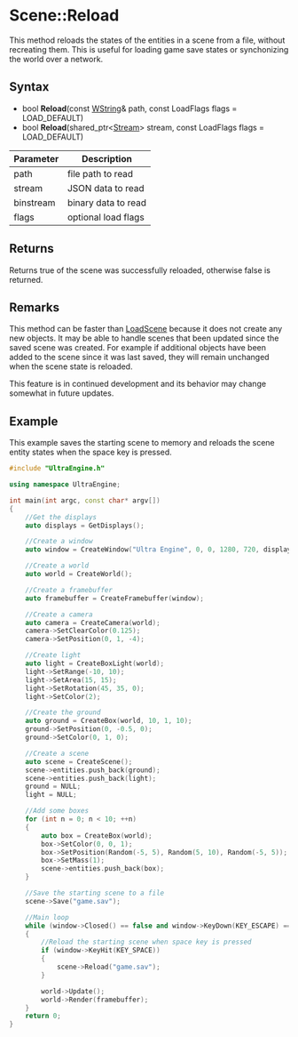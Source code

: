 # Scene::Reload

This method reloads the states of the entities in a scene from a file, without recreating them. This is useful for loading game save states or synchonizing the world over a network.

## Syntax

- bool **Reload**(const [WString](WString.md)& path, const LoadFlags flags = LOAD_DEFAULT)
- bool **Reload**(shared_ptr<[Stream](Stream.md)\> stream, const LoadFlags flags = LOAD_DEFAULT)

| Parameter | Description |
|---|---|
| path | file path to read |
| stream | JSON data to read |
| binstream | binary data to read |
| flags | optional load flags |

## Returns

Returns true of the scene was successfully reloaded, otherwise false is returned.

## Remarks

This method can be faster than [LoadScene](LoadScene.md) because it does not create any new objects. It may be able to handle scenes that been updated since the saved scene was created. For example if additional objects have been added to the scene since it was last saved, they will remain unchanged when the scene state is reloaded.

This feature is in continued development and its behavior may change somewhat in future updates.

## Example

This example saves the starting scene to memory and reloads the scene entity states when the space key is pressed.

```c++
#include "UltraEngine.h"

using namespace UltraEngine;

int main(int argc, const char* argv[])
{
    //Get the displays
    auto displays = GetDisplays();

    //Create a window
    auto window = CreateWindow("Ultra Engine", 0, 0, 1280, 720, displays[0], WINDOW_CENTER | WINDOW_TITLEBAR);

    //Create a world
    auto world = CreateWorld();

    //Create a framebuffer
    auto framebuffer = CreateFramebuffer(window);

    //Create a camera    
    auto camera = CreateCamera(world);
    camera->SetClearColor(0.125);
    camera->SetPosition(0, 1, -4);

    //Create light
    auto light = CreateBoxLight(world);
    light->SetRange(-10, 10);
    light->SetArea(15, 15);
    light->SetRotation(45, 35, 0);
    light->SetColor(2);

    //Create the ground
    auto ground = CreateBox(world, 10, 1, 10);
    ground->SetPosition(0, -0.5, 0);
    ground->SetColor(0, 1, 0);

    //Create a scene
    auto scene = CreateScene();
    scene->entities.push_back(ground);
    scene->entities.push_back(light);
    ground = NULL;
    light = NULL;

    //Add some boxes
    for (int n = 0; n < 10; ++n)
    {
        auto box = CreateBox(world);
        box->SetColor(0, 0, 1);
        box->SetPosition(Random(-5, 5), Random(5, 10), Random(-5, 5));
        box->SetMass(1);
        scene->entities.push_back(box);
    }

    //Save the starting scene to a file
    scene->Save("game.sav");

    //Main loop
    while (window->Closed() == false and window->KeyDown(KEY_ESCAPE) == false)
    {
        //Reload the starting scene when space key is pressed
        if (window->KeyHit(KEY_SPACE))
        {
            scene->Reload("game.sav");
        }

        world->Update();
        world->Render(framebuffer);
    }
    return 0;
}
```
